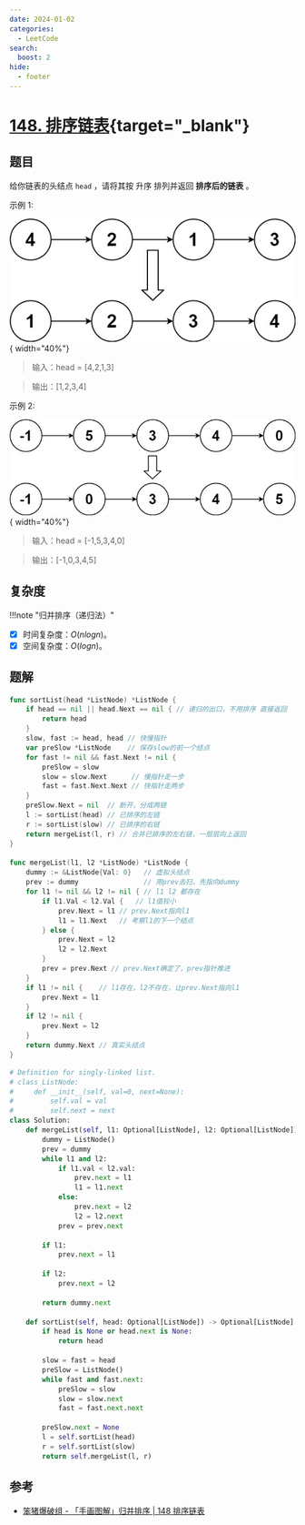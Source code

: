 ```yaml
---
date: 2024-01-02
categories:
  - LeetCode
search:
  boost: 2
hide:
  - footer
---
```


# [148. 排序链表](https://leetcode.cn/problems/sort-list){target="_blank"}

## 题目

给你链表的头结点 `head` ，请将其按 升序 排列并返回 **排序后的链表** 。

示例 1:

![](../assets/img/leetcode/148_1.jpeg){ width="40%"}

> 输入：head = [4,2,1,3]

> 输出：[1,2,3,4]

示例 2:

![](../assets/img/leetcode/148_2.jpeg){ width="40%"}

> 输入：head = [-1,5,3,4,0]

> 输出：[-1,0,3,4,5]

## 复杂度

!!!note "归并排序（递归法）"

- [x] 时间复杂度：$O(n logn)$。
- [x] 空间复杂度：$O(logn)$。

## 题解

```go title="Go"
func sortList(head *ListNode) *ListNode {
	if head == nil || head.Next == nil { // 递归的出口，不用排序 直接返回
		return head
	}
	slow, fast := head, head // 快慢指针
	var preSlow *ListNode    // 保存slow的前一个结点
	for fast != nil && fast.Next != nil {
		preSlow = slow
		slow = slow.Next      // 慢指针走一步
		fast = fast.Next.Next // 快指针走两步
	}
	preSlow.Next = nil  // 断开，分成两链
	l := sortList(head) // 已排序的左链
	r := sortList(slow) // 已排序的右链
	return mergeList(l, r) // 合并已排序的左右链，一层层向上返回
}

func mergeList(l1, l2 *ListNode) *ListNode {
	dummy := &ListNode{Val: 0}   // 虚拟头结点
	prev := dummy                // 用prev去扫，先指向dummy
	for l1 != nil && l2 != nil { // l1 l2 都存在
		if l1.Val < l2.Val {   // l1值较小
			prev.Next = l1 // prev.Next指向l1
			l1 = l1.Next   // 考察l1的下一个结点
		} else {
			prev.Next = l2
			l2 = l2.Next
		}
		prev = prev.Next // prev.Next确定了，prev指针推进
	}
	if l1 != nil {    // l1存在，l2不存在，让prev.Next指向l1
		prev.Next = l1
	}
	if l2 != nil {
		prev.Next = l2
	}
	return dummy.Next // 真实头结点
}
```

```python title="Python"
# Definition for singly-linked list.
# class ListNode:
#     def __init__(self, val=0, next=None):
#         self.val = val
#         self.next = next
class Solution:
    def mergeList(self, l1: Optional[ListNode], l2: Optional[ListNode]) -> Optional[ListNode]:
        dummy = ListNode()
        prev = dummy
        while l1 and l2:
            if l1.val < l2.val:
                prev.next = l1
                l1 = l1.next
            else:
                prev.next = l2
                l2 = l2.next
            prev = prev.next

        if l1:
            prev.next = l1

        if l2:
            prev.next = l2

        return dummy.next

    def sortList(self, head: Optional[ListNode]) -> Optional[ListNode]:
        if head is None or head.next is None:
            return head

        slow = fast = head
        preSlow = ListNode()
        while fast and fast.next:
            preSlow = slow
            slow = slow.next
            fast = fast.next.next

        preSlow.next = None
        l = self.sortList(head)
        r = self.sortList(slow)
        return self.mergeList(l, r)

```

## 参考
- [笨猪爆破组 - 「手画图解」归并排序 | 148 排序链表](https://leetcode.cn/problems/sort-list/solutions/493183/shou-hua-tu-jie-gui-bing-pai-xu-148-lian-biao-pai-/)
